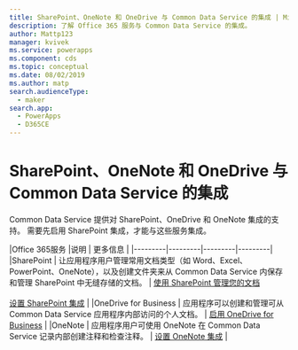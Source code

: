 ```yaml
---
title: SharePoint、OneNote 和 OneDrive 与 Common Data Service 的集成 | Microsoft Docs
description: 了解 Office 365 服务与 Common Data Service 的集成。
author: Mattp123
manager: kvivek
ms.service: powerapps
ms.component: cds
ms.topic: conceptual
ms.date: 08/02/2019
ms.author: matp
search.audienceType:
  - maker
search.app:
  - PowerApps
  - D365CE
---
```


# <a name="sharepoint-onenote-and-onedrive-integration-with-common-data-service"></a>SharePoint、OneNote 和 OneDrive 与 Common Data Service 的集成

Common Data Service 提供对 SharePoint、OneDrive 和 OneNote 集成的支持。 需要先启用 SharePoint 集成，才能与这些服务集成。   


|Office 365服务  |说明  | 更多信息  |
|---------|---------|---------|---------|
|SharePoint     |  让应用程序用户管理常用文档类型（如 Word、Excel、PowerPoint、OneNote），以及创建文件夹来从 Common Data Service 内保存和管理 SharePoint 中无缝存储的文档。     |  [使用 SharePoint 管理您的文档](/dynamics365/customer-engagement/admin/manage-documents-using-sharepoint) <br /> <br /> [设置 SharePoint 集成](/dynamics365/customer-engagement/admin/set-up-sharepoint-integration)     |
|OneDrive for Business     |  应用程序可以创建和管理可从 Common Data Service 应用程序内部访问的个人文档。      |  [启用 OneDrive for Business](/dynamics365/customer-engagement/admin/enable-onedrive-for-business)     |
|OneNote     | 应用程序用户可使用 OneNote 在 Common Data Service 记录内部创建注释和检查注释。      |   [设置 OneNote 集成](/dynamics365/customer-engagement/admin/set-up-onenote-integration-in-dynamics-365)   | 
